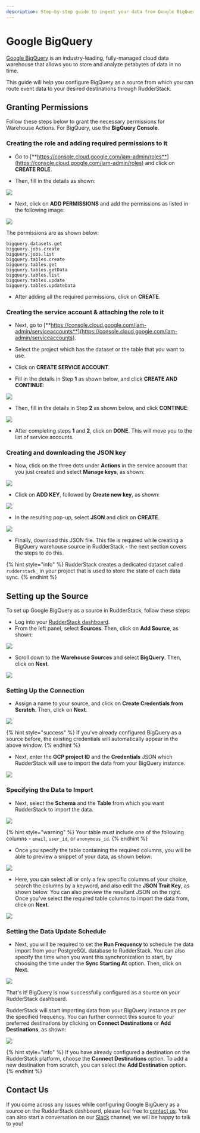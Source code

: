 ```yaml
---
description: Step-by-step guide to ingest your data from Google BigQuery into RudderStack.
---
```


# Google BigQuery

[Google BigQuery](https://cloud.google.com/bigquery) is an industry-leading, fully-managed cloud data warehouse that allows you to store and analyze petabytes of data in no time.

This guide will help you configure BigQuery as a source from which you can route event data to your desired destinations through RudderStack.

## Granting Permissions

Follow these steps below to grant the necessary permissions for Warehouse Actions. For BigQuery, use the **BigQuery Console**.

### Creating the role and adding required permissions to it

* Go to [**https://console.cloud.google.com/iam-admin/roles**](https://console.cloud.google.com/iam-admin/roles) and click on **CREATE ROLE**.

* Then, fill in the details as shown: 

![](../.gitbook/assets/image1.png)

* Next, click on **ADD PERMISSIONS** and add the permissions as listed in the following image:

![](../.gitbook/assets/image3.png)

The permissions are as shown below:

```
bigquery.datasets.get
bigquery.jobs.create
bigquery.jobs.list
bigquery.tables.create
bigquery.tables.get
bigquery.tables.getData
bigquery.tables.list
bigquery.tables.update
bigquery.tables.updateData
```

* After adding all the required permissions, click on **CREATE**.

### Creating the service account & attaching the role to it

* Next, go to [**https://console.cloud.google.com/iam-admin/serviceaccounts**](https://console.cloud.google.com/iam-admin/serviceaccounts).

* Select the project which has the dataset or the table that you want to use.

* Click on **CREATE SERVICE ACCOUNT**.

* Fill in the details in Step **1** as shown below, and click **CREATE AND CONTINUE**:

![](../.gitbook/assets/image2.png)

* Then, fill in the details in Step **2** as shown below, and click **CONTINUE**:

![](../.gitbook/assets/image4.png)

* After completing steps **1** and **2**, click on **DONE**. This will move you to the list of service accounts.

### Creating and downloading the JSON key

* Now, click on the three dots under **Actions** in the service account that you just created and select **Manage keys**, as shown:

![](https://user-images.githubusercontent.com/59817155/133751172-bd11d971-1e15-4c06-831e-23058a2eed86.png)

* Click on **ADD KEY**, followed by **Create new key**, as shown:

![](https://user-images.githubusercontent.com/59817155/133751255-356dab76-a795-4428-8e72-9c46b0031d79.png)

* In the resulting pop-up, select **JSON** and click on **CREATE**.

![](https://user-images.githubusercontent.com/59817155/133751286-a7897da9-eb9d-48ef-be29-f16f0e65e2bb.png)
 
* Finally, download this JSON file. This file is required while creating a BigQuery warehouse source in RudderStack - the next section covers the steps to do this.

{% hint style="info" %}
RudderStack creates a dedicated dataset called `rudderstack_` in your project that is used to store the state of each data sync.
{% endhint %}

## Setting up the Source

To set up Google BigQuery as a source in RudderStack, follow these steps:

* Log into your [RudderStack dashboard](https://app.rudderlabs.com/signup?type=freetrial).
* From the left panel, select **Sources**. Then, click on **Add Source**, as shown:

![](../.gitbook/assets/image%20%2897%29%20%281%29%20%281%29%20%282%29%20%282%29%20%282%29%20%282%29%20%282%29%20%282%29%20%282%29%20%282%29%20%282%29%20%282%29%20%282%29%20%283%29%20%286%29.png)

* Scroll down to the **Warehouse Sources** and select **BigQuery**. Then, click on **Next**.

![](../.gitbook/assets/screen-shot-2021-01-05-at-2.03.31-pm.png)

### Setting Up the Connection

* Assign a name to your source, and click on **Create Credentials from Scratch**. Then, click on **Next**.

![](../.gitbook/assets/screen-shot-2021-01-05-at-2.05.48-pm.png)

{% hint style="success" %}
If you've already configured BigQuery as a source before, the existing credentials will automatically appear in the above window.
{% endhint %}

* Next, enter the **GCP project ID** and the **Credentials** JSON which RudderStack will use to import the data from your BigQuery instance.

![](../.gitbook/assets/screen-shot-2021-01-05-at-2.07.29-pm.png)

### Specifying the Data to Import

* Next, select the **Schema** and the **Table** from which you want RudderStack to import the data.

![](../.gitbook/assets/screen-shot-2021-01-05-at-5.18.59-pm.png)

{% hint style="warning" %}
Your table must include one of the following columns - `email`, `user_id`, or `anonymous_id`.
{% endhint %}

* Once you specify the table containing the required columns, you will be able to preview a snippet of your data, as shown below:

![](../.gitbook/assets/screen-shot-2021-01-05-at-3.21.38-pm.png)

* Here, you can select all or only a few specific columns of your choice, search the columns by a keyword, and also edit the **JSON Trait Key**, as shown below. You can also preview the resultant JSON on the right. Once you've select the required table columns to import the data from, click on **Next**.

![](../.gitbook/assets/screen-shot-2021-01-05-at-3.22.09-pm.png)

### Setting the Data Update Schedule

* Next, you will be required to set the **Run Frequency** to schedule the data import from your PostgreSQL database to RudderStack. You can also specify the time when you want this synchronization to start, by choosing the time under the **Sync Starting At** option. Then, click on **Next**.

![](../.gitbook/assets/screen-shot-2021-01-05-at-5.19.23-pm.png)

That's it! BigQuery is now successfully configured as a source on your RudderStack dashboard. 

RudderStack will start importing data from your BigQuery instance as per the specified frequency. You can further connect this source to your preferred destinations by clicking on **Connect Destinations** or **Add Destinations**, as shown:

![](../.gitbook/assets/screen-shot-2021-01-06-at-2.55.24-pm%20%281%29.png)

{% hint style="info" %}
If you have already configured a destination on the RudderStack platform, choose the **Connect Destinations** option. To add a new destination from scratch, you can select the **Add Destination** option.
{% endhint %}

## Contact Us

If you come across any issues while configuring Google BigQuery as a source on the RudderStack dashboard, please feel free to [contact us](mailto:%20docs@rudderstack.com). You can also start a conversation on our [Slack](https://resources.rudderstack.com/join-rudderstack-slack) channel; we will be happy to talk to you!

